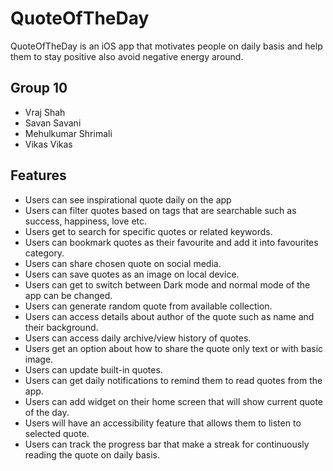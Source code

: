 # QuoteOfTheDay

QuoteOfTheDay is an iOS app that motivates people on daily basis and help them to stay positive
also avoid negative energy around.

## Group 10

- Vraj Shah
- Savan Savani
- Mehulkumar Shrimali
- Vikas Vikas

## Features

- Users can see inspirational quote daily on the app
- Users can filter quotes based on tags that are searchable such as success, happiness, love etc.
- Users get to search for specific quotes or related keywords.
- Users can bookmark quotes as their favourite and add it into favourites category.
- Users can share chosen quote on social media.
- Users can save quotes as an image on local device.
- Users can get to switch between Dark mode and normal mode of the app can be changed.
- Users can generate random quote from available collection.
- Users can access details about author of the quote such as name and their background.
- Users can access daily archive/view history of quotes.
- Users get an option about how to share the quote only text or with basic image.
- Users can update built-in quotes.
- Users can get daily notifications to remind them to read quotes from the app.
- Users can add widget on their home screen that will show current quote of the day.
- Users will have an accessibility feature that allows them to listen to selected quote.
- Users can track the progress bar that make a streak for continuously reading the quote on daily basis.